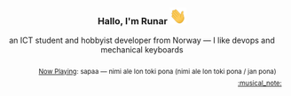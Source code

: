 <h3 align="center">Hallo, I'm Runar <img src="./assets/wave.gif" width="30px" height="30px"></h3>

<div align="center">an ICT student and hobbyist developer from Norway — I like devops and mechanical keyboards</div>

<br/>
<div align="right"><sub>
  <a href="https://www.last.fm/user/runarsf">Now Playing</a>: sapaa &mdash; nimi ale lon toki pona (nimi ale lon toki pona &#x2F; jan pona) &nbsp;&nbsp; <a href="https:&#x2F;&#x2F;www.last.fm&#x2F;music&#x2F;sapaa&#x2F;_&#x2F;nimi+ale+lon+toki+pona">:musical_note:</a>
</sub></div>

